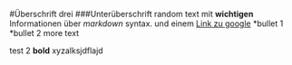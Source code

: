 #Überschrift drei
###Unterüberschrift
random text mit **wichtigen** Informationen über *markdown* syntax.
und einem [Link zu google](http://www.google.com)
    *bullet 1
    *bullet 2
more text


test 2 **bold** xyzalksjdflajd



